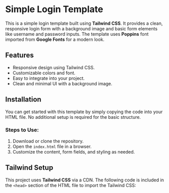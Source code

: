 # Simple Login Template

This is a simple login template built using **Tailwind CSS**. It provides a clean, responsive login form with a background image and basic form elements like username and password inputs. The template uses **Poppins** font imported from **Google Fonts** for a modern look.

## Features

- Responsive design using Tailwind CSS.
- Customizable colors and font.
- Easy to integrate into your project.
- Clean and minimal UI with a background image.

## Installation

You can get started with this template by simply copying the code into your HTML file. No additional setup is required for the basic structure.

### Steps to Use:

1. Download or clone the repository.
2. Open the `index.html` file in a browser.
3. Customize the content, form fields, and styling as needed.

## Tailwind Setup

This project uses **Tailwind CSS** via a CDN. The following code is included in the `<head>` section of the HTML file to import the Tailwind CSS:
